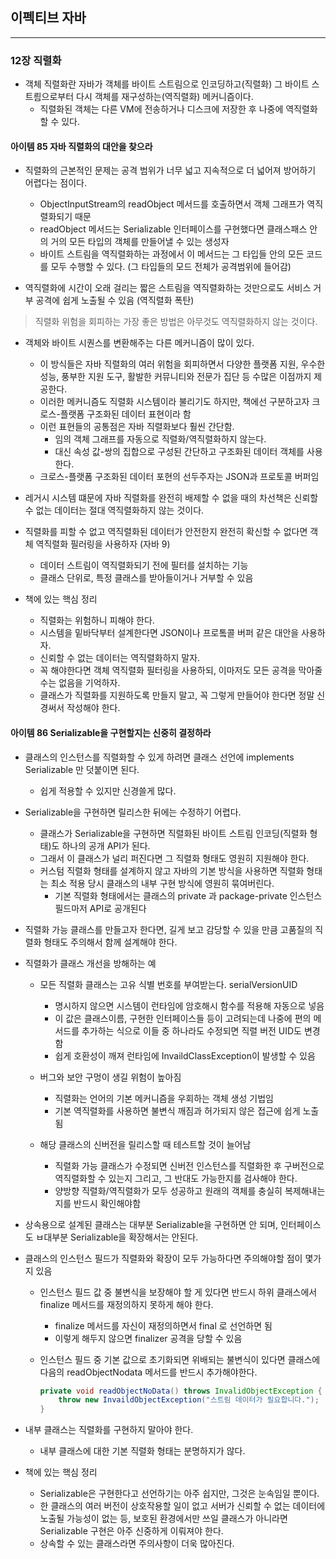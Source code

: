 이펙티브 자바
-------------

---

### 12장 직렬화

-	객체 직렬화란 자바가 객체를 바이트 스트림으로 인코딩하고(직렬화) 그 바이트 스트릠으로부터 다시 객체를 재구성하는(역직렬화) 메커니즘이다.
	-	직렬화된 객체는 다른 VM에 전송하거나 디스크에 저장한 후 나중에 역직렬화할 수 있다.

#### 아이템 85 자바 직렬화의 대안을 찾으라

-	직렬화의 근본적인 문제는 공격 범위가 너무 넓고 지속적으로 더 넓어져 방어하기 어렵다는 점이다.

	-	ObjectInputStream의 readObject 메서드를 호출하면서 객체 그래프가 역직렬화되기 때문
	-	readObject 메서드는 Serializable 인터페이스를 구현했다면 클래스패스 안의 거의 모든 타입의 객체를 만들어낼 수 있는 생성자
	-	바이트 스트림을 역직렬화하는 과정에서 이 메서드는 그 타입들 안의 모든 코드를 모두 수행할 수 있다. (그 타입들의 모드 전체가 공격범위에 들어감)

-	역직렬화에 시간이 오래 걸리는 짧은 스트림을 역직렬화하는 것만으로도 서비스 거부 공격에 쉽게 노출될 수 있음 (역직렬화 폭탄)

> 직렬화 위험을 회피하는 가장 좋은 방법은 아무것도 역직렬화하지 않는 것이다.

-	객체와 바이트 시퀀스를 변환해주는 다른 메커니즘이 많이 있다.

	-	이 방식들은 자바 직렬화의 여러 위험을 회피하면서 다양한 플랫폼 지원, 우수한 성능, 풍부한 지원 도구, 활발한 커뮤니티와 전문가 집단 등 수많은 이점까지 제공한다.
	-	이러한 메커니즘도 직렬화 시스템이라 불리기도 하지만, 책에선 구분하고자 크로스-플랫폼 구조화된 데이터 표현이라 함
	-	이런 표현들의 공통점은 자바 직렬화보다 훨씬 간단함.
		-	임의 객체 그래프를 자동으로 직렬화/역직렬화하지 않는다.
		-	대신 속성 값-쌍의 집합으로 구성된 간단하고 구조화된 데이터 객체를 사용한다.
	-	크로스-플랫폼 구조화된 데이터 포현의 선두주자는 JSON과 프로토콜 버퍼임

-	레거시 시스템 떄문에 자바 직렬화를 완전히 배제할 수 없을 때의 차선책은 신뢰할 수 없는 데이터는 절대 역직렬화하지 않는 것이다.

-	직렬화를 피할 수 없고 역직렬화된 데이터가 안전한지 완전히 확신할 수 없다면 객체 역직렬화 필러링을 사용하자 (자바 9)

	-	데이터 스트림이 역직렬화되기 전에 필터를 설치하는 기능
	-	클래스 단위로, 특정 클래스를 받아들이거나 거부할 수 있음

-	책에 있는 핵심 정리

	-	직렬화는 위험하니 피해야 한다.
	-	시스템을 밑바닥부터 설계한다면 JSON이나 프로톸콜 버퍼 같은 대안을 사용하자.
	-	신뢰할 수 없는 데이터는 역직렬화하지 말자.
	-	꼭 해야한다면 객체 역직렬화 필터링을 사용하되, 이마저도 모든 공격을 막아줄 수는 없음을 기억하자.
	-	클래스가 직렬화를 지원하도록 만들지 말고, 꼭 그렇게 만들어야 한다면 정말 신경써서 작성해야 한다.

#### 아이템 86 Serializable을 구현할지는 신중히 결정하라

-	클래스의 인스턴스를 직렬화할 수 있게 하려면 클래스 선언에 implements Serializable 만 덧붙이면 된다.

	-	쉽게 적용할 수 있지만 신경쓸게 많다.

-	Serializable을 구현하면 릴리스한 뒤에는 수정하기 어렵다.

	-	클래스가 Serializable을 구현하면 직렬화된 바이트 스트림 인코딩(직렬화 형태)도 하나의 공개 API가 된다.
	-	그래서 이 클래스가 널리 퍼진다면 그 직렬화 형태도 영원히 지원해야 한다.
	-	커스텀 직렬화 형태를 설계하지 않고 자바의 기본 방식을 사용하면 직렬화 형태는 최소 적용 당시 클래스의 내부 구현 방식에 영원히 묶여버린다.
		-	기본 직렬화 형태에서는 클래스의 private 과 package-private 인스턴스 필드마저 API로 공개된다

-	직렬화 가능 클래스를 만들고자 한다면, 길게 보고 감당할 수 있을 만큼 고품질의 직렬화 형태도 주의해서 함께 설계해야 한다.

-	직렬화가 클래스 개선을 방해하는 예

	-	모든 직렬화 클래스는 고유 식별 번호를 부여받는다. serialVersionUID

		-	명시하지 않으면 시스템이 런타임에 암호해시 함수를 적용해 자동으로 넣음
		-	이 값은 클래스이름, 구현한 인터페이스들 등이 고려되는데 나중에 편의 메서드를 추가하는 식으로 이들 중 하나라도 수정되면 직렬 버전 UID도 변경함
		-	쉽게 호환성이 깨져 런타임에 InvaildClassException이 발생할 수 있음

	-	버그와 보안 구멍이 생길 위험이 높아짐

		-	직렬화는 언어의 기본 메커니즘을 우회하는 객체 생성 기법임
		-	기본 역직렬화를 사용하면 불변식 깨짐과 허가되지 않은 접근에 쉽게 노출됨

	-	해당 클래스의 신버전을 릴리스할 때 테스트할 것이 늘어남

		-	직렬화 가능 클래스가 수정되면 신버전 인스턴스를 직렬화한 후 구버전으로 역직렬화할 수 있는지 그리고, 그 반대도 가능한지를 검사해야 한다.
		-	양방향 직렬화/역직렬화가 모두 성공하고 원래의 객체를 충실히 복제해내는지를 반드시 확인해야함

-	상속용으로 설계된 클래스는 대부분 Serializable을 구현하면 안 되며, 인터페이스도 ㅂ대부분 Serializable을 확장해서는 안된다.

-	클래스의 인스턴스 필드가 직렬화와 확장이 모두 가능하다면 주의해야할 점이 몇가지 있음

	-	인스턴스 필드 값 중 불변식을 보장해야 할 게 있다면 반드시 하위 클래스에서 finalize 메서드를 재정의하지 못하게 해야 한다.

		-	finalize 메서드를 자신이 재정의하면서 final 로 선언하면 됨
		-	이렇게 해두지 않으면 finalizer 공격을 당할 수 있음

	-	인스턴스 필드 중 기본 값으로 초기화되면 위배되는 불변식이 있다면 클래스에 다음의 readObjectNodata 메서드를 반드시 추가해야한다.

		```java
		private void readObjectNoData() throws InvalidObjectException {
		    throw new InvaildObjectException("스트림 데이터가 필요합니다.");
		}
		```

-	내부 클래스는 직렬화를 구현하지 말아야 한다.

	-	내부 클래스에 대한 기본 직렬화 형태는 분명하지가 않다.

-	책에 있는 핵심 정리

	-	Serializable은 구현한다고 선언하기는 아주 쉽지만, 그것은 눈속임일 뿐이다.
	-	한 클래스의 여러 버전이 상호작용할 일이 없고 서버가 신뢰할 수 없는 데이터에 노출될 가능성이 없는 등, 보호된 환경에서만 쓰일 클래스가 아니라면 Serializable 구현은 아주 신중하게 이뤄져야 한다.
	-	상속할 수 있는 클래스라면 주의사항이 더욱 많아진다.
